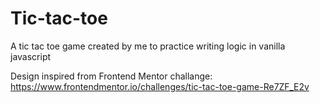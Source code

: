 # Tic-tac-toe
A tic tac toe game created by me to practice writing logic in vanilla javascript

Design inspired from Frontend Mentor challange: https://www.frontendmentor.io/challenges/tic-tac-toe-game-Re7ZF_E2v
